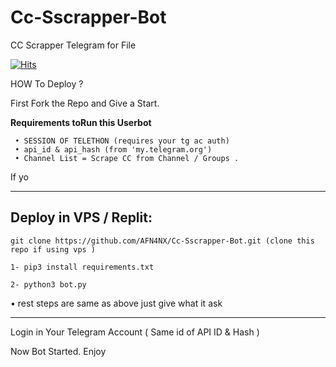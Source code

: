 # Cc-Sscrapper-Bot
CC Scrapper Telegram for File 

[![Hits](https://hits.seeyoufarm.com/api/count/incr/badge.svg?url=https%3A%2F%2Fgithub.com%2FAFN4NX%2FCc-Sscrapper-Bot&count_bg=%23111DC8&title_bg=%23555555&icon=&icon_color=%23E7E7E7&title=Total+View&edge_flat=false)](https://hits.seeyoufarm.com)


HOW To Deploy ?

First Fork the Repo and Give a Start.

**Requirements toRun this Userbot**
```
 • SESSION OF TELETHON (requires your tg ac auth)
 • api_id & api_hash (from 'my.telegram.org')
 • Channel List = Scrape CC from Channel / Groups .
```
If yo

___
## Deploy in VPS / Replit:
```
git clone https://github.com/AFN4NX/Cc-Sscrapper-Bot.git (clone this repo if using vps )

1- pip3 install requirements.txt

2- python3 bot.py
```
• rest steps are same as above just give what it ask
___

Login in Your Telegram Account ( Same id of API ID & Hash )

Now Bot Started.
Enjoy
